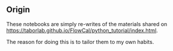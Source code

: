 ## Origin
These notebooks are simply re-writes of the materials
shared on <https://taborlab.github.io/FlowCal/python_tutorial/index.html>.

The reason for doing this is to tailor them to my own habits.
